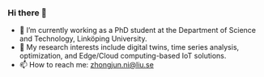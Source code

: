 ### Hi there 👋

<!--
**zhongjunni/zhongjunni** is a ✨ _special_ ✨ repository because its `README.md` (this file) appears on your GitHub profile.
- 👯 I’m looking to collaborate on ...
- 🤔 I’m looking for help with ...
- 💬 Ask me about ...
- 😄 Pronouns: ...
- ⚡ Fun fact: ...
Here are some ideas to get you started:
-->

- 🔭 I’m currently working as a PhD student at the Department of Science and Technology, Linköping University.
- 🌱 My research interests include digital twins, time series analysis, optimization, and Edge/Cloud computing-based IoT solutions.
- 📫 How to reach me: zhongjun.ni@liu.se

